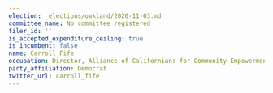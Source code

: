 ```yaml
---
election: _elections/oakland/2020-11-03.md
committee_name: No committee registered
filer_id: ''
is_accepted_expenditure_ceiling: true
is_incumbent: false
name: Carroll Fife
occupation: Director, Alliance of Californians for Community Empowerment
party_affiliation: Democrat
twitter_url: carroll_fife
---
```

